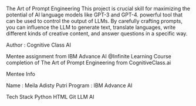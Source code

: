 The Art of Prompt Engineering 
This project is crucial skill for maximizing the potential of AI language models like GPT-3 and GPT-4. powerful tool that can be used to control the output of LLMs. By carefully crafting prompts, you can influence the LLM to generate text, translate languages, write different kinds of creative content, and answer questions in a specific way.

Author : Cognitive Class AI

Mentee assignment from IBM Advance AI @Infinite Learning Course completion of The Art of Prompt Engineering from CognitiveClass.ai

Mentee Info

Name : Meila Adisty Putri
Program : IBM Advance AI

Tech Stack
Python
HTML
Git
LLM
AI
